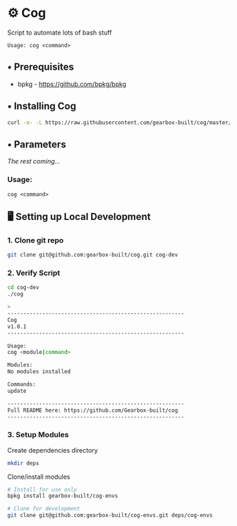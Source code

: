 # ⚙️ Cog

Script to automate lots of bash stuff

`Usage: cog <command>`

## • Prerequisites

- bpkg - https://github.com/bpkg/bpkg

## • Installing Cog

```sh
curl -o- -L https://raw.githubusercontent.com/gearbox-built/cog/master/install.sh | bash
```

## • Parameters

*The rest coming...*

### Usage:

`cog <command>`

## 🖥 Setting up Local Development

### 1. Clone git repo
```sh
git clone git@github.com:gearbox-built/cog.git cog-dev
```

### 2. Verify Script
```sh
cd cog-dev
./cog

> 
--------------------------------------------------------
Cog
v1.0.1
--------------------------------------------------------

Usage:
cog <module|command>

Modules:
No modules installed

Commands:
update

--------------------------------------------------------
Full README here: https://github.com/Gearbox-built/cog
--------------------------------------------------------
```

### 3. Setup Modules
Create dependencies directory
```sh
mkdir deps
```
Clone/install modules
```sh
# Install for use only
bpkg install gearbox-built/cog-envs

# Clone for development
git clone git@github.com:gearbox-built/cog-envs.git deps/cog-envs
```
